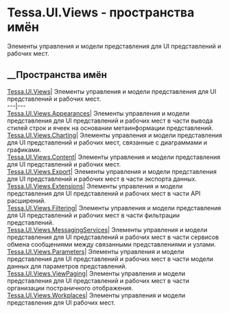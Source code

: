 # Tessa.UI.Views - пространства имён
Элементы управления и модели представления для UI представлений и рабочих
мест.
##  __Пространства имён
[Tessa.UI.Views](N_Tessa_UI_Views.htm)| Элементы управления и модели
представления для UI представлений и рабочих мест.  
---|---  
[Tessa.UI.Views.Appearances](N_Tessa_UI_Views_Appearances.htm)| Элементы
управления и модели представления для UI представлений и рабочих мест в части
вывода стилей строк и ячеек на основании метаинформации представлений.  
[Tessa.UI.Views.Charting](G_Tessa_UI_Views_Charting.htm)| Элементы управления
и модели представления для UI представлений и рабочих мест, связанные с
диаграммами и графиками.  
[Tessa.UI.Views.Content](G_Tessa_UI_Views_Content.htm)| Элементы управления и
модели представления для UI представлений и рабочих мест.  
[Tessa.UI.Views.Export](N_Tessa_UI_Views_Export.htm)| Элементы управления и
модели представления для UI представлений и рабочих мест в части экспорта
данных.  
[Tessa.UI.Views.Extensions](N_Tessa_UI_Views_Extensions.htm)| Элементы
управления и модели представления для UI представлений и рабочих мест в части
API расширений.  
[Tessa.UI.Views.Filtering](G_Tessa_UI_Views_Filtering.htm)| Элементы
управления и модели представления для UI представлений и рабочих мест в части
фильтрации представлений.  
[Tessa.UI.Views.MessagingServices](G_Tessa_UI_Views_MessagingServices.htm)|
Элементы управления и модели представления для UI представлений и рабочих мест
в части сервисов обмена сообщениями между связанными представлениями и узлами.  
[Tessa.UI.Views.Parameters](N_Tessa_UI_Views_Parameters.htm)| Элементы
управления и модели представления для UI представлений и рабочих мест в части
модели данных для параметров представлений.  
[Tessa.UI.Views.ViewPaging](N_Tessa_UI_Views_ViewPaging.htm)| Элементы
управления и модели представления для UI представлений и рабочих мест в части
организации постраничного отображения.  
[Tessa.UI.Views.Workplaces](G_Tessa_UI_Views_Workplaces.htm)| Элементы
управления и модели представления для UI рабочих мест.
